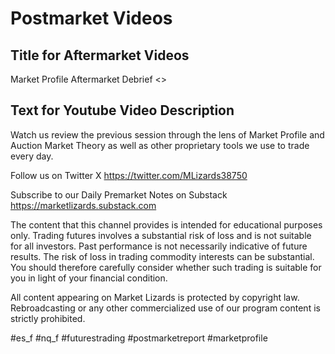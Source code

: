 # Postmarket Videos

## Title for Aftermarket Videos

Market Profile Aftermarket Debrief <<date>>

## Text for Youtube Video Description

Watch us review the previous session through the lens of Market Profile and Auction Market Theory as well as other proprietary tools we use to trade every day.

Follow us on Twitter X https://twitter.com/MLizards38750

Subscribe to our Daily Premarket Notes on Substack https://marketlizards.substack.com

The content that this channel provides is intended for educational purposes only. Trading futures involves a substantial risk of loss and is not suitable for all investors. Past performance is not necessarily indicative of future results. The risk of loss in trading commodity interests can be substantial. You should therefore carefully consider whether such trading is suitable for you in light of your financial condition.

All content appearing on Market Lizards is protected by copyright law.  Rebroadcasting or any other commercialized use of our program content is strictly prohibited.

#es_f #nq_f #futurestrading #postmarketreport #marketprofile 
